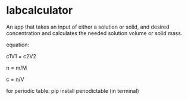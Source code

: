 # labcalculator

An app that takes an input of either a solution or solid, and desired concentration and calculates the needed solution volume or solid mass.

equation:

c1V1 = c2V2

n = m/M 

c = n/V 

for periodic table: pip install periodictable (in terminal)

